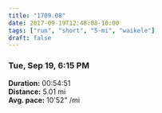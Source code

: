 ```yaml
---
title: "1709.08"
date: 2017-09-19T12:48:08-10:00
tags: ["run", "short", "5-mi", "waikele"]
draft: false
---
```


### Tue, Sep 19, 6:15 PM

**Duration:** 00:54:51  
**Distance:** 5.01 mi  
**Avg. pace:** 10'52" /mi